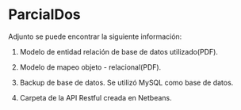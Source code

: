 # ParcialDos

Adjunto se puede encontrar la siguiente información:

1. Modelo de entidad relación de base de datos utilizado(PDF).

2. Modelo de mapeo objeto - relacional(PDF).

3. Backup de base de datos. Se utilizó MySQL como base de datos.

4. Carpeta de la API Restful creada en Netbeans.
